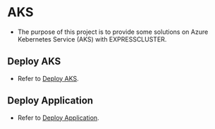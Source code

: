 # AKS
- The purpose of this project is to provide some solutions on Azure Kebernetes Service (AKS) with EXPRESSCLUSTER.

## Deploy AKS
- Refer to [Deploy AKS](DeployAKS.md).

## Deploy Application
- Refer to [Deploy Application](DeployApp.md).
